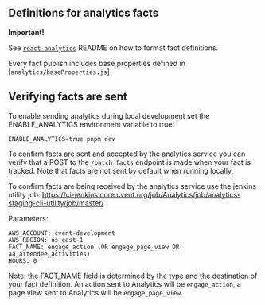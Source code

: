 ## Definitions for analytics facts

**Important!**

See [`react-analytics`](https://stash.cvent.net/projects/AX/repos/react-analytics/browse) README on how to format fact definitions.

Every fact publish includes base properties defined in [`analytics/baseProperties.js`]

## Verifying facts are sent

To enable sending analytics during local development set the ENABLE_ANALYTICS environment variable to true:

```shell
ENABLE_ANALYTICS=true pnpm dev
```

To confirm facts are sent and accepted by the analytics service you can verify that a POST to the `/batch_facts` endpoint is made when your fact is tracked. Note that facts are not sent by default when running locally.

To confirm facts are being received by the analytics service use the jenkins utility job: https://ci-jenkins.core.cvent.org/job/Analytics/job/analytics-staging-cli-utility/job/master/

Parameters:

```
AWS_ACCOUNT: cvent-development
AWS_REGION: us-east-1
FACT_NAME: engage_action (OR engage_page_view OR aa_attendee_activities)
HOURS: 0
```

Note: the FACT_NAME field is determined by the type and the destination of your fact definition. An action sent to Analytics will be `engage_action`, a page view sent to Analytics will be `engage_page_view`.
